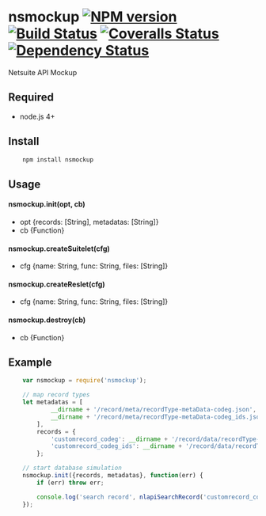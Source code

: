 # nsmockup [![NPM version][npm-image]][npm-url] [![Build Status][travis-image]][travis-url] [![Coveralls Status][coveralls-image]][coveralls-url] [![Dependency Status][david-image]][david-url]
Netsuite API Mockup

## Required
 * node.js 4+

## Install
```bash
    npm install nsmockup
```

## Usage

#### nsmockup.init(opt, cb)
 - opt {records: [String], metadatas: [String]}
 - cb  {Function}

#### nsmockup.createSuitelet(cfg)
 - cfg {name: String, func: String, files: [String]}

#### nsmockup.createReslet(cfg)
 - cfg {name: String, func: String, files: [String]}

#### nsmockup.destroy(cb)
 - cb  {Function}

## Example
```javascript
    var nsmockup = require('nsmockup');

    // map record types
    let metadatas = [
            __dirname + '/record/meta/recordType-metaData-codeg.json',
            __dirname + '/record/meta/recordType-metaData-codeg_ids.json'
        ],
        records = {
            'customrecord_codeg': __dirname + '/record/data/recordType-codeg.json',
            'customrecord_codeg_ids': __dirname + '/record/data/recordType-codeg_ids.json'
        };

    // start database simulation
    nsmockup.init({records, metadatas}, function(err) {
        if (err) throw err;

        console.log('search record', nlapiSearchRecord('customrecord_codeg'));
    });
```

[npm-url]: https://npmjs.org/package/nsmockup
[npm-image]: http://img.shields.io/npm/v/nsmockup.svg

[travis-url]: https://travis-ci.org/suiteplus/nsmockup
[travis-image]: https://img.shields.io/travis/suiteplus/nsmockup.svg

[coveralls-url]: https://coveralls.io/r/suiteplus/nsmockup
[coveralls-image]: http://img.shields.io/coveralls/suiteplus/nsmockup/master.svg

[david-url]: https://david-dm.org/suiteplus/nsmockup
[david-image]: https://david-dm.org/suiteplus/nsmockup.svg